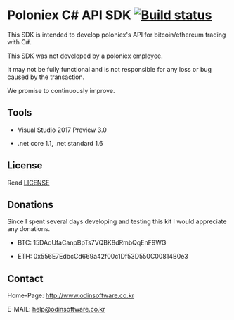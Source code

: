 # Poloniex C# API SDK [![Build status](https://ci.appveyor.com/api/projects/status/dnp9i3t6sexv9tpa?svg=true)](https://ci.appveyor.com/project/lisa3907/poloniex-csharp)

This SDK is intended to develop poloniex's API for bitcoin/ethereum trading with C#.

This SDK was not developed by a poloniex employee.

It may not be fully functional and is not responsible for any loss or bug caused by the transaction.

We promise to continuously improve.

## Tools

- Visual Studio 2017 Preview 3.0

- .net core 1.1, .net standard 1.6

## License

Read [LICENSE](LICENSE)

## Donations

Since I spent several days developing and testing this kit I would appreciate any donations.

- BTC: 15DAoUfaCanpBpTs7VQBK8dRmbQqEnF9WG

- ETH: 0x556E7EdbcCd669a42f00c1Df53D550C00814B0e3

## Contact

Home-Page: http://www.odinsoftware.co.kr

E-MAIL: help@odinsoftware.co.kr